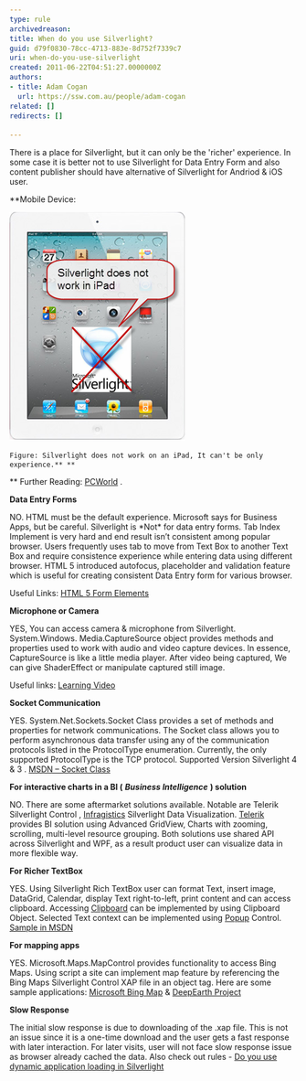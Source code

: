 ```yaml
---
type: rule
archivedreason: 
title: When do you use Silverlight?
guid: d79f0830-78cc-4713-883e-8d752f7339c7
uri: when-do-you-use-silverlight
created: 2011-06-22T04:51:27.0000000Z
authors:
- title: Adam Cogan
  url: https://ssw.com.au/people/adam-cogan
related: []
redirects: []

---
```


There is a place for Silverlight, but it can only be the 'richer' experience. In some case it is better not to use Silverlight for Data Entry Form and also content publisher should have alternative of Silverlight for Andriod & iOS user.   
<!--endintro-->

**Mobile Device: 

![Silverlight in iPad doesn't work](SilverlightInIPad.png)

    Figure: Silverlight does not work on an iPad, It can't be only experience.** **
** Further Reading: [PCWorld](http://www.pcworld.com/article/193540/ipad_proves_that_apple_wants_to_kill_flash.html)  .

 **Data Entry Forms** 

NO. HTML must be the default experience. Microsoft says for Business Apps, but be careful. Silverlight is \*Not\* for data entry forms. Tab Index Implement is very hard and end result isn’t consistent among popular browser. Users frequently uses tab to move from Text Box to another Text Box and require consistence experience while entering data using different browser. HTML 5 introduced autofocus, placeholder and validation feature which is useful for creating consistent Data Entry form for various browser.

 Useful Links: [HTML 5 Form Elements](http://www.xoriant.com/blog/software-product-development/html5-series-part-3-html5-form-elements.html)

 

 **Microphone or Camera** 

YES, You can access camera & microphone from Silverlight. System.Windows. Media.CaptureSource object provides methods and properties used to work with audio and video capture devices. In essence, CaptureSource is like a little media player. After video being captured, We can give ShaderEffect  or manipulate captured still image. 

Useful links: [Learning Video](http://www.silverlight.net/learn/videos/silverlight-4-videos/access-web-camera-microphone/) 

 

 **Socket Communication** 

YES. System.Net.Sockets.Socket Class provides a set of methods and properties for network communications. The Socket class allows you to perform asynchronous data transfer using any of the communication protocols listed in the ProtocolType enumeration. Currently, the only supported ProtocolType is the TCP protocol. Supported Version Silverlight 4 & 3 . [MSDN – Socket Class](http://msdn.microsoft.com/en-us/library/system.net.sockets.socket%28v=vs.95%29.aspx)

  


 **For interactive charts in a BI (** ***Business Intelligence*** **) solution** 

NO. There are some aftermarket solutions available. Notable are Telerik Silverlight Control , [Infragistics](http://www.infragistics.com/dotnet/netadvantage/silverlight/data-visualization.aspx)  Silverlight Data Visualization. [Telerik](http://www.telerik.com/products/new-silverlight-controls.aspx)   provides BI solution using Advanced GridView, Charts with zooming, scrolling, multi-level resource grouping. Both solutions use shared API across Silverlight and WPF, as a result product user can visualize data in more flexible way. 

 


 **For Richer TextBox** 

YES. Using Silverlight Rich TextBox user can format Text, insert image, DataGrid, Calendar, display Text right-to-left, print content and can access clipboard. Accessing [Clipboard](http://msdn.microsoft.com/en-us/library/system.windows.clipboard%28v=vs.95%29.aspx)   can be implemented by using Clipboard Object. Selected Text context can be implemented using [Popup](http://msdn.microsoft.com/en-us/library/system.windows.controls.primitives.popup%28v=vs.95%29.aspx)   Control.  [Sample in MSDN](http://msdn.microsoft.com/en-us/library/ff426926%28v=vs.95%29.aspx)

 

 **For mapping apps** 

YES. Microsoft.Maps.MapControl provides functionality to access Bing Maps. Using script a site can implement map feature by referencing the Bing Maps Silverlight Control XAP file in an object tag. Here are some sample applications:  [Microsoft Bing Map](http://www.microsoft.com/maps/isdk/silverlight/)   & [DeepEarth Project](http://deepearth.codeplex.com/)

 

 **Slow Response** 

The initial slow response is due to downloading of the .xap file. This is not an issue since it is a one-time download and the user gets a fast response with later interaction. For later visits, user will not face slow response issue as browser already cached the data. Also check out rules - [Do you use dynamic application loading in Silverlight](/Pages/Do-you-use-dynamic-application-loading-in-Silverlight.aspx)
